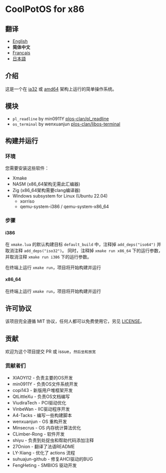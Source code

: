 # CoolPotOS for x86

## 翻译

- [English](/README.md)
- **简体中文**
- [Français](/readme/README-fr-FR.md)
- [日本語](/readme/README-ja-JP.md)

## 介绍

这是一个在 [ia32](https://en.wikipedia.org/wiki/IA-32) 或 [amd64](https://en.wikipedia.org/wiki/X86-64) 架构上运行的简单操作系统。

## 模块

- `pl_readline` by min0911Y [plos-clan/pl_readline](https://github.com/plos-clan/pl_readline)
- `os_terminal` by wenxuanjun [plos-clan/libos-terminal](https://github.com/plos-clan/libos-terminal)

## 构建并运行

### 环境

您需要安装这些软件：

- Xmake
- NASM (x86_64架构无需此汇编器)
- Zig (x86_64架构需要clang编译器)
- Windows subsystem for Linux (Ubuntu 22.04)
  - xorriso
  - qemu-system-i386 / qemu-system-x86_64

### 步骤

#### i386

在 `xmake.lua` 的默认构建目标 `default_build` 中，注释掉 `add_deps("iso64")` 并取消注释 `add_deps("iso32")`。
同时，注释掉 `xmake run x86_64` 下的运行参数，并取消注释 `xmake run i386` 下的运行参数。

在终端上运行 `xmake run`，项目将开始构建并运行

#### x86_64

在终端上运行 `xmake run`，项目将开始构建并运行

## 许可协议

该项目完全遵循 MIT 协议，任何人都可以免费使用它，另见 [LICENSE](/LICENSE)。

## 贡献

欢迎为这个项目提交 PR 或 issue，`然后坐和放宽`

### 贡献者们

- XIAOYI12 - 负责主要的OS开发
- min0911Y - 负责OS文件系统开发
- copi143 - 新版用户堆框架开发
- QtLittleXu - 负责OS文档编写
- ViudiraTech - PCI驱动优化
- VinbeWan - IIC驱动程序开发
- A4-Tacks - 编写一些构建脚本
- wenxuanjun - OS 重构开发
- Minsecrus - OS 内存统计算法优化
- CLimber-Rong - 软件开发
- shiyu - 负责到处捉虫和帮助代码添加注释
- 27Onion - 翻译了法语README
- LY-Xiang - 优化了 actions 流程
- suhuajun-github - 修复AHCI驱动的BUG
- FengHeting - SMBIOS 驱动开发
